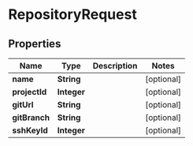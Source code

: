 

# RepositoryRequest


## Properties

| Name | Type | Description | Notes |
|------------ | ------------- | ------------- | -------------|
|**name** | **String** |  |  [optional] |
|**projectId** | **Integer** |  |  [optional] |
|**gitUrl** | **String** |  |  [optional] |
|**gitBranch** | **String** |  |  [optional] |
|**sshKeyId** | **Integer** |  |  [optional] |



